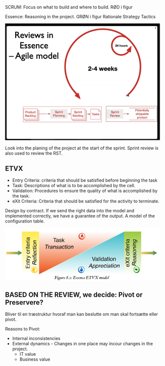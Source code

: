SCRUM: Focus on what to build and where to build.  RØD i figur

Essence: Reasoning in the project. GRØN i figur
Rationale
Strategy
Tactics

![](figures/essence_agile_model.png)

Look into the planing of the project at the start of the sprint. Sprint review is also used to review the RST.

## ETVX
* Entry Criteria: criteria that should be satisfied before beginning the task
* Task: Descriptions of what is to be accomplished by the cell.
* Validation: Procedures to ensure the quality of what is accomplished by the task.
* eXit Criteria: Criteria that should be satisfied for the activity to terminate.

Design by contract.
If we send the right data into the model and implemented correctly, we have a guarantee of the output. A model of the configuration table. 

![](figures/essence_etvx_model.png)

## BASED ON THE REVIEW, we decide: Pivot or Preservere?
Bliver til en træstruktur hvoraf man kan beslutte om man skal fortsætte eller pivot.

Reasons to Pivot:
* Internal inconsistencies
* External dynamics - Changes in one place may incour changes in the project.
  * IT value
  * Business value
  